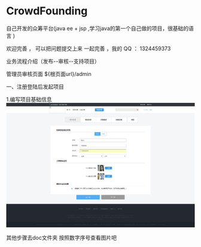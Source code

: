 # CrowdFounding
自己开发的众筹平台(java ee  + jsp ,学习java的第一个自己做的项目，很基础的语言 )

欢迎完善  ， 可以把问题提交上来 一起完善 ，我的 QQ ： 1324459373


业务流程介绍（发布--审核--支持项目）

管理员审核页面  ${根页面url}/admin

一、注册登陆后发起项目

  1.编写项目基础信息
   ![image](doc/1.发起项目-基础信息.png)
   
其他步骤去doc文件夹  按照数字序号查看图片吧



